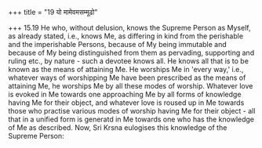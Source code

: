 +++
title = "19 यो मामेवमसम्मूढो"

+++
15.19 He who, without delusion, knows the Supreme Person as Myself, as
already stated, i.e., knows Me, as differing in kind from the perishable
and the imperishable Persons, because of My being immutable and because
of My being distinguished from them as pervading, supporting and ruling
etc., by nature - such a devotee knows all. He knows all that is to be
known as the means of attaining Me. He worships Me in 'every way,' i.e.,
whatever ways of worshipping Me have been prescribed as the means of
attaining Me, he worships Me by all these modes of worship. Whatever
love is evoked in Me towards one approaching Me by all forms of
knowledge having Me for their object, and whatever love is roused up in
Me towards those who practise various modes of worship having Me for
their object - all that in a unified form is generatd in Me towards one
who has the knowledge of Me as described. Now, Sri Krsna eulogises this
knowledge of the Supreme Person:
